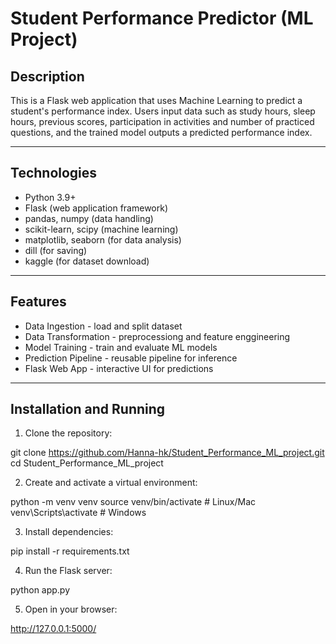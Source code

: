 # Student Performance Predictor (ML Project)

## Description
This is a Flask web application that uses Machine Learning to predict a student's performance index.
Users input data such as study hours, sleep hours, previous scores, participation in activities and number of practiced questions, and the trained model outputs a predicted performance index.

---

## Technologies
- Python 3.9+
- Flask (web application framework)
- pandas, numpy (data handling)
- scikit-learn, scipy (machine learning)
- matplotlib, seaborn (for data analysis)
- dill (for saving)
- kaggle (for dataset download)

---

## Features
- Data Ingestion - load and split dataset
- Data Transformation - preprocessiong and feature enggineering
- Model Training - train and evaluate ML models
- Prediction Pipeline - reusable pipeline for inference
- Flask Web App - interactive UI for predictions

---

## Installation and Running

1. Clone the repository:

git clone https://github.com/Hanna-hk/Student_Performance_ML_project.git
cd Student_Performance_ML_project

2. Create and activate a virtual environment:

python -m venv venv
source venv/bin/activate    # Linux/Mac
venv\Scripts\activate       # Windows

3. Install dependencies:

pip install -r requirements.txt

4. Run the Flask server:

python app.py

5. Open in your browser:

http://127.0.0.1:5000/
